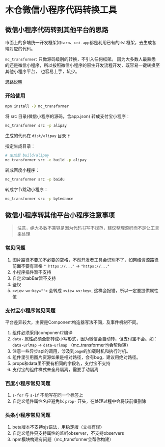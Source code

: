 # 木仓微信小程序代码转换工具

## 微信小程序代码转到其他平台的思路

市面上的多端统一开发框架如`taro`、`uni-app`都是利用已有的`dsl`框架，去生成各端对应的代码。

`mc_transformer`:
只做源码级别的转换，不引入任何框架。
因为大多数人最熟悉的还是微信小程序，所以按照微信小程序的原生开发流程开发，既容易一键转换至其他小程序平台，
也容易上手，坑少。

[思路说明](./guide.md)

### 开始使用

```sh
npm install -D mc_transformer
```

将 src 目录(微信小程序的源码，含app.json) 转成支付宝小程序：
```sh
mc_transformer src -p alipay
```
生成的代码在 `dist/alipay` 目录下

指定生成目录：
```sh
# 生成至 build/alipay
mc_transformer src -o build -p alipay
```

转成百度小程序：
```sh
mc_transformer src -p baidu
```

转成字节跳动小程序：
```sh
mc_transformer src -p bytedance
```

## 微信小程序转其他平台小程序注意事项

> 注意，绝大多数不兼容是因为代码书写不规范，建议整理源码而不是让工具来处理

### 常见问题

1. 图片路径不要加不必要的空格，不然开发者工具会识别不了，如网络资源路径前面不要有空格 `" https://..."` -> `"https://..."`
2. 小程序插件暂不支持
3. 自定义tabBar暂不支持
4. 鉴权
5. `<view wx:key="">` 会转成 `<view wx:key>`, 这样会报错，所以一定要提供属性值

### 支付宝小程序常见问题

平台差异较大，主要是Component构造器写法不同，及事件机制不同。

1. 组件必须采用component2编译
2. `data-` 属性必须全部转成小写形式，因为微信会自动转，但支付宝不会。如：`data-urlMap` -> `data-urlmap` （mc_transformer也会帮你转）
3. 注意一些异步api的调用，涉及到`page`的加载时机和执行时机。
4. 组件里引用图片资源如果是相对路径，会有bug，建议用绝对路径。
5. props和data里不要有相同的字段名，支付宝不支持
6. 支付宝的组件样式未全局隔离，需要手动隔离

### 百度小程序常见问题

1. `s-for` 与 `s-if` 不能写在同一个标签上
2. 自定义组件属性名应避免以 `prop-` 开头，在处理过程中会将该前缀删除

### 头条小程序常见问题

1. beta版本不支持sjs语法，用稳定版（文档有误）
2. 自定义组件只支持属性的监听observer，不支持observers
3. npm模块构建有问题（mc_transformer会帮你构建）
